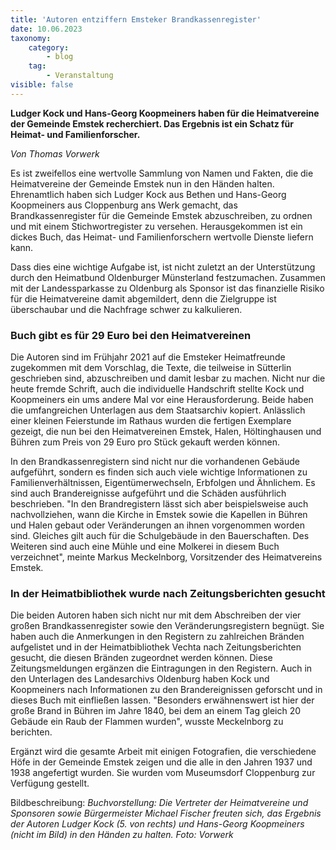 ```yaml
---
title: 'Autoren entziffern Emsteker Brandkassenregister'
date: 10.06.2023
taxonomy:
    category:
        - blog
    tag:
        - Veranstaltung
visible: false
---
```


**Ludger Kock und Hans-Georg Koopmeiners haben für die Heimatvereine der Gemeinde Emstek recherchiert. Das Ergebnis ist ein Schatz für Heimat- und Familienforscher.**

_Von Thomas Vorwerk_

Es ist zweifellos eine wertvolle Sammlung von Namen und Fakten, die die Heimatvereine der Gemeinde Emstek nun in den Händen halten. Ehrenamtlich haben sich Ludger Kock aus Bethen und Hans-Georg Koopmeiners aus Cloppenburg ans Werk gemacht, das Brandkassenregister für die Gemeinde Emstek abzuschreiben, zu ordnen und mit einem Stichwortregister zu versehen. Herausgekommen ist ein dickes Buch, das Heimat- und Familienforschern wertvolle Dienste liefern kann.

Dass dies eine wichtige Aufgabe ist, ist nicht zuletzt an der Unterstützung durch den Heimatbund Oldenburger Münsterland festzumachen. Zusammen mit der Landessparkasse zu Oldenburg als Sponsor ist das finanzielle Risiko für die Heimatvereine damit abgemildert, denn die Zielgruppe ist überschaubar und die Nachfrage schwer zu kalkulieren.  

### Buch gibt es für 29 Euro bei den Heimatvereinen

Die Autoren sind im Frühjahr 2021 auf die Emsteker Heimatfreunde zugekommen mit dem Vorschlag, die Texte, die teilweise in Sütterlin geschrieben sind, abzuschreiben und damit lesbar zu machen. Nicht nur die heute fremde Schrift, auch die individuelle Handschrift stellte Kock und Koopmeiners ein ums andere Mal vor eine Herausforderung. Beide haben die umfangreichen Unterlagen aus dem Staatsarchiv kopiert. Anlässlich einer kleinen Feierstunde im Rathaus wurden die fertigen Exemplare gezeigt, die nun bei den Heimatvereinen Emstek, Halen, Höltinghausen und Bühren zum Preis von 29 Euro pro Stück gekauft werden können.

In den Brandkassenregistern sind nicht nur die vorhandenen Gebäude aufgeführt, sondern es finden sich auch viele wichtige Informationen zu Familienverhältnissen, Eigentümerwechseln, Erbfolgen und Ähnlichem. Es sind auch Brandereignisse aufgeführt und die Schäden ausführlich beschrieben. "In den Brandregistern lässt sich aber beispielsweise auch nachvollziehen, wann die Kirche in Emstek sowie die Kapellen in Bühren und Halen gebaut oder Veränderungen an ihnen vorgenommen worden sind. Gleiches gilt auch für die Schulgebäude in den Bauerschaften. Des Weiteren sind auch eine Mühle und eine Molkerei in diesem Buch verzeichnet", meinte Markus Meckelnborg, Vorsitzender des Heimatvereins Emstek.

### In der Heimatbibliothek wurde nach Zeitungsberichten gesucht

Die beiden Autoren haben sich nicht nur mit dem Abschreiben der vier großen Brandkassenregister sowie den Veränderungsregistern begnügt. Sie haben auch die Anmerkungen in den Registern zu zahlreichen Bränden aufgelistet und in der Heimatbibliothek Vechta nach Zeitungsberichten gesucht, die diesen Bränden zugeordnet werden können. Diese Zeitungsmeldungen ergänzen die Eintragungen in den Registern. Auch in den Unterlagen des Landesarchivs Oldenburg haben Kock und Koopmeiners nach Informationen zu den Brandereignissen geforscht und in dieses Buch mit einfließen lassen. "Besonders erwähnenswert ist hier der große Brand in Bühren im Jahre 1840, bei dem an einem Tag gleich 20 Gebäude ein Raub der Flammen wurden", wusste Meckelnborg zu berichten.

Ergänzt wird die gesamte Arbeit mit einigen Fotografien, die verschiedene Höfe in der Gemeinde Emstek zeigen und die alle in den Jahren 1937 und 1938 angefertigt wurden. Sie wurden vom Museumsdorf Cloppenburg zur Verfügung gestellt.

Bildbeschreibung: _Buchvorstellung: Die Vertreter der Heimatvereine und Sponsoren sowie Bürgermeister Michael Fischer freuten sich, das Ergebnis der Autoren Ludger Kock (5. von rechts) und Hans-Georg Koopmeiners (nicht im Bild) in den Händen zu halten. Foto: Vorwerk_